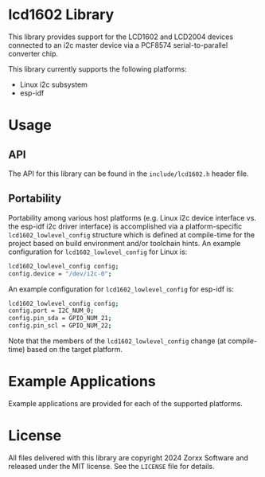 # lcd1602 Library
This library provides support for the LCD1602 and LCD2004 devices connected to an i2c master device via a PCF8574 serial-to-parallel converter chip.

This library currently supports the following platforms:
* Linux i2c subsystem
* esp-idf

# Usage

## API

The API for this library can be found in the `include/lcd1602.h` header file.

## Portability

Portability among various host platforms (e.g. Linux i2c device interface vs. the esp-idf i2c driver interface) is accomplished via a platform-specific `lcd1602_lowlevel_config` structure which is defined at compile-time for the project based on build environment and/or toolchain hints. An example configuration for `lcd1602_lowlevel_config` for Linux is:

```bash
lcd1602_lowlevel_config config;
config.device = "/dev/i2c-0";
```

An example configuration for `lcd1602_lowlevel_config` for esp-idf is:

```bash
lcd1602_lowlevel_config config;
config.port = I2C_NUM_0;
config.pin_sda = GPIO_NUM_21;
config.pin_scl = GPIO_NUM_22;
```

Note that the members of the `lcd1602_lowlevel_config` change (at compile-time) based on the target platform.

# Example Applications

Example applications are provided for each of the supported platforms.

# License
All files delivered with this library are copyright 2024 Zorxx Software and released under the MIT license. See the `LICENSE` file for details.